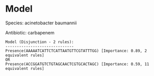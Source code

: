 
# Model

Species: acinetobacter baumannii

Antibiotic: carbapenem

```
Model (Disjunction - 2 rules):
------------------------------
Presence(AAAAATCATTCTCATTAATGTTCGTATTTGG) [Importance: 0.89, 2 equivalent rules]
OR
Presence(ACCGGATGTCTGTAGCAACTCGTGCACTAGC) [Importance: 0.59, 11 equivalent rules]

```

